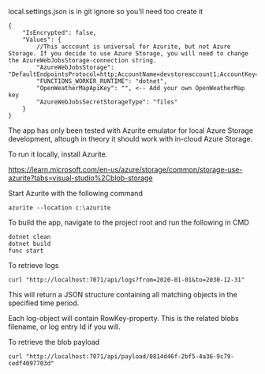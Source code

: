 local.settings.json is in git ignore so you'll need too create it

```
{
    "IsEncrypted": false,
    "Values": {
        //This acccount is universal for Azurite, but not Azure Storage. If you decide to use Azure Storage, you will need to change the AzureWebJobsStorage-connection string.
        "AzureWebJobsStorage": "DefaultEndpointsProtocol=http;AccountName=devstoreaccount1;AccountKey=Eby8vdM02xNOcqFlqUwJPLlmEtlCDXJ1OUzFT50uSRZ6IFsuFq2UVErCz4I6tq/K1SZFPTOtr/KBHBeksoGMGw==;BlobEndpoint=http://127.0.0.1:10000/devstoreaccount1;TableEndpoint=http://127.0.0.1:10002/devstoreaccount1;",
        "FUNCTIONS_WORKER_RUNTIME": "dotnet",
        "OpenWeatherMapApiKey": "", <-- Add your own OpenWeatherMap key
        "AzureWebJobsSecretStorageType": "files"
    }
}
```

The app has only been tested with Azurite emulator for local Azure Storage development, altough in theory it should work with in-cloud Azure Storage.

To run it locally, install Azurite.

https://learn.microsoft.com/en-us/azure/storage/common/storage-use-azurite?tabs=visual-studio%2Cblob-storage

Start Azurite with the following command

`azurite --location c:\azurite`

To build the app, navigate to the project root and run the following in CMD

```
dotnet clean
dotnet build
func start
```

To retrieve logs

`curl "http://localhost:7071/api/logs?from=2020-01-01&to=2030-12-31"`

This will return a JSON structure containing all matching objects in the specified time period.

Each log-object will contain RowKey-property. This is the related blobs filename, or log entry Id if you will.

To retrieve the blob payload

`curl "http://localhost:7071/api/payload/0814d46f-2bf5-4a36-9c79-cedf4097703d"`
